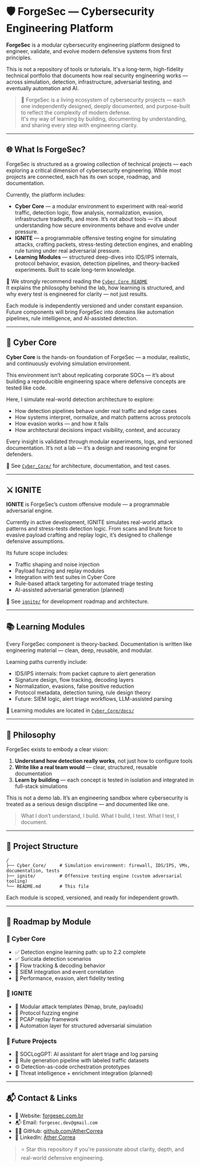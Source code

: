 # 🛡️ ForgeSec — Cybersecurity Engineering Platform

**ForgeSec** is a modular cybersecurity engineering platform designed to engineer, validate, and evolve modern defensive systems from first principles.

This is not a repository of tools or tutorials. It's a long-term, high-fidelity technical portfolio that documents how real security engineering works — across simulation, detection, infrastructure, adversarial testing, and eventually automation and AI.

> 🧠 ForgeSec is a living ecosystem of cybersecurity projects — each one independently designed, deeply documented, and purpose-built to reflect the complexity of modern defense.  
> It's my way of learning by building, documenting by understanding, and sharing every step with engineering clarity.

---

## 🌐 What Is ForgeSec?

ForgeSec is structured as a growing collection of technical projects — each exploring a critical dimension of cybersecurity engineering. While most projects are connected, each has its own scope, roadmap, and documentation.

Currently, the platform includes:

- **Cyber Core** — a modular environment to experiment with real-world traffic, detection logic, flow analysis, normalization, evasion, infrastructure tradeoffs, and more. It’s not about tools — it’s about understanding how secure environments behave and evolve under pressure.
- **IGNITE** — a programmable offensive testing engine for simulating attacks, crafting packets, stress-testing detection engines, and enabling rule tuning under real adversarial pressure.
- **Learning Modules** — structured deep-dives into IDS/IPS internals, protocol behavior, evasion, detection pipelines, and theory-backed experiments. Built to scale long-term knowledge.

📌 We strongly recommend reading the [`Cyber Core README`](./Cyber_Core/README.md)  
It explains the philosophy behind the lab, how learning is structured, and why every test is engineered for clarity — not just results.

Each module is independently versioned and under constant expansion. Future components will bring ForgeSec into domains like automation pipelines, rule intelligence, and AI-assisted detection.

---

## 🧱 Cyber Core

**Cyber Core** is the hands-on foundation of ForgeSec — a modular, realistic, and continuously evolving simulation environment.

This environment isn’t about replicating corporate SOCs — it’s about building a reproducible engineering space where defensive concepts are tested like code.

Here, I simulate real-world detection architecture to explore:

- How detection pipelines behave under real traffic and edge cases  
- How systems interpret, normalize, and match patterns across protocols  
- How evasion works — and how it fails  
- How architectural decisions impact visibility, context, and accuracy  

Every insight is validated through modular experiments, logs, and versioned documentation. It’s not a lab — it’s a design and reasoning engine for defenders.

📂 See [`Cyber_Core/`](./Cyber_Core) for architecture, documentation, and test cases.

---

## ⚔️ IGNITE

**IGNITE** is ForgeSec’s custom offensive module — a programmable adversarial engine.

Currently in active development, IGNITE simulates real-world attack patterns and stress-tests detection logic. From scans and brute force to evasive payload crafting and replay logic, it’s designed to challenge defensive assumptions.

Its future scope includes:

- Traffic shaping and noise injection  
- Payload fuzzing and replay modules  
- Integration with test suites in Cyber Core  
- Rule-based attack targeting for automated triage testing  
- AI-assisted adversarial generation (planned)

📂 See [`ignite/`](./ignite) for development roadmap and architecture.

---

## 📚 Learning Modules

Every ForgeSec component is theory-backed. Documentation is written like engineering material — clean, deep, reusable, and modular.

Learning paths currently include:

- IDS/IPS internals: from packet capture to alert generation  
- Signature design, flow tracking, decoding layers  
- Normalization, evasions, false positive reduction  
- Protocol metadata, detection tuning, rule design theory  
- Future: SIEM logic, alert triage workflows, LLM-assisted parsing

📂 Learning modules are located in [`Cyber_Core/docs/`](./Cyber_Core/docs)

---

## 🧬 Philosophy

ForgeSec exists to embody a clear vision:

1. **Understand how detection really works**, not just how to configure tools  
2. **Write like a real team would** — clear, structured, reusable documentation  
3. **Learn by building** — each concept is tested in isolation and integrated in full-stack simulations  

This is not a demo lab. It’s an engineering sandbox where cybersecurity is treated as a serious design discipline — and documented like one.

> What I don’t understand, I build. What I build, I test. What I test, I document.

---

## 📁 Project Structure

```text
/
├── Cyber_Core/     # Simulation environment: firewall, IDS/IPS, VMs, documentation, tests
├── ignite/         # Offensive testing engine (custom adversarial tooling)
└── README.md       # This file
```

Each module is scoped, versioned, and ready for independent growth.

---

## 🧭 Roadmap by Module

### 🔷 Cyber Core

- ✅ Detection engine learning path: up to 2.2 complete  
- ✅ Suricata detection scenarios  
- 🔄 Flow tracking & decoding behavior  
- 🔄 SIEM integration and event correlation  
- 🧪 Performance, evasion, alert fidelity testing

### 🔷 IGNITE

- 🔄 Modular attack templates (Nmap, brute, payloads)  
- 🔄 Protocol fuzzing engine  
- 🔄 PCAP replay framework  
- 🔄 Automation layer for structured adversarial simulation

### 🔷 Future Projects

- 🔬 SOCLogGPT: AI assistant for alert triage and log parsing  
- 🤖 Rule generation pipeline with labeled traffic datasets  
- ⚙️ Detection-as-code orchestration prototypes  
- 📡 Threat intelligence + enrichment integration (planned)

---

## 📬 Contact & Links

- 🔗 Website: [forgesec.com.br](https://forgesec.com.br)  
- 📬 Email: `forgesec.dev@gmail.com`  
- 🧑‍💻 GitHub: [github.com/AtherCorrea](https://github.com/AtherCorrea)  
- 💼 LinkedIn: [Ather Correa](https://www.linkedin.com/in/athercorrea)

> ⭐ Star this repository if you're passionate about clarity, depth, and real-world defensive engineering.
